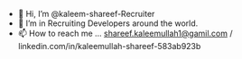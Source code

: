 - 👋 Hi, I’m @kaleem-shareef-Recruiter
- 👀 I’m in Recruiting Developers around the world.
- 📫 How to reach me ... shareef.kaleemullah1@gamil.com / linkedin.com/in/kaleemullah-shareef-583ab923b 

<!---
kaleem-shareef-Recruiter/kaleem-shareef-Recruiter is a ✨ special ✨ repository because its `README.md` (this file) appears on your GitHub profile.
You can click the Preview link to take a look at your changes.
--->
